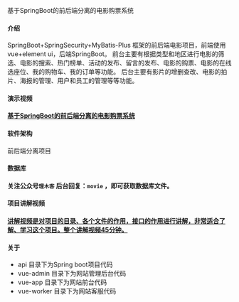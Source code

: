 基于SpringBoot的前后端分离的电影购票系统

#### 介绍
SpringBoot+SpringSecurity+MyBatis-Plus 框架的前后端电影项目，前端使用vue+element ui，后端SpringBoot。
前台主要有根据类型和地区进行电影的筛选、电影的搜索、热门榜单、活动的发布、留言的发布、电影的购票、电影的在线选座位、我的购物车、我的订单等功能。
后台主要有影片的增删查改、电影的拍片、海报的管理、用户和员工的管理等等功能。

#### 演示视频
#### [基于SpringBoot的前后端分离的电影购票系统](https://www.bilibili.com/video/BV1fA411579h)

#### 软件架构
前后端分离项目

####  数据库

#### 关注公众号`理木客` 后台回复：`movie` ，即可获取数据库文件。

#### 项目讲解视频

#### [讲解视频是对项目的目录、各个文件的作用，接口的作用进行讲解，非常适合了解、学习这个项目。整个讲解视频45分钟。](https://mp.weixin.qq.com/s/ObCmSkes7IGOs9RYxMtdCg)

#### 关于

- api 目录下为Spring boot项目代码
- vue-admin 目录下为网站管理后台代码
- vue-app 目录下为网站前台代码
- vue-worker 目录下为网站客服代码
